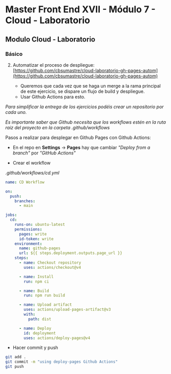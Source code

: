 # Master Front End XVII - Módulo 7 - Cloud - Laboratorio

## Modulo Cloud - Laboratorio

### Básico

2. Automatizar el proceso de despliegue: [https://github.com/cbsumastre/cloud-laboratorio-gh-pages-autom](https://github.com/cbsumastre/cloud-laboratorio-gh-pages-autom)

   - Queremos que cada vez que se haga un merge a la rama principal de este ejercicio, se dispare un flujo de build y despliegue.
   - Usar Github Actions para esto.

_Para simplificar la entrega de los ejercicios podéis crear un repositorio por cada uno._

_Es importante saber que Github necesita que los workflows estén en la ruta raiz del proyecto en la carpeta .github/workflows_

Pasos a realizar para desplegar en Github Pages con Github Actions:

- En el repo en **Settings** -> **Pages** hay que cambiar _"Deploy from a branch"_ por _"GitHub Actions"_

- Crear el workflow

_.github/workflows/cd.yml_

```yml
name: CD Workflow

on:
  push:
    branches:
      - main

jobs:
  cd:
    runs-on: ubuntu-latest
    permissions:
      pages: write
      id-token: write
    environment:
      name: github-pages
      url: ${{ steps.deployment.outputs.page_url }}
    steps:
      - name: Checkout repository
        uses: actions/checkout@v4

      - name: Install
        run: npm ci

      - name: Build
        run: npm run build

      - name: Upload artifact
        uses: actions/upload-pages-artifact@v3
        with:
          path: dist

      - name: Deploy
        id: deployment
        uses: actions/deploy-pages@v4
```

- Hacer commit y push

```bash
git add .
git commit -m "using deploy-pages Github Actions"
git push
```
